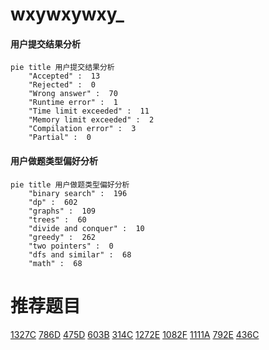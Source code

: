 # wxywxywxy_

<!-- tabs:start -->



#### **用户提交结果分析**

```mermaid
pie title 用户提交结果分析
    "Accepted" :  13
    "Rejected" :  0
    "Wrong answer" :  70
    "Runtime error" :  1
    "Time limit exceeded" :  11
    "Memory limit exceeded" :  2
    "Compilation error" :  3
    "Partial" :  0
```

#### **用户做题类型偏好分析**

```mermaid
pie title 用户做题类型偏好分析
    "binary search" :  196
    "dp" :  602
    "graphs" :  109
    "trees" :  60
    "divide and conquer" :  10
    "greedy" :  262
    "two pointers" :  0
    "dfs and similar" :  68
    "math" :  68
```



<!-- tabs:end -->
# 推荐题目
[1327C](https://codeforces.com/contest/1327/problem/C)
[786D](https://codeforces.com/contest/786/problem/D)
[475D](https://codeforces.com/contest/475/problem/D)
[603B](https://codeforces.com/contest/603/problem/B)
[314C](https://codeforces.com/contest/314/problem/C)
[1272E](https://codeforces.com/contest/1272/problem/E)
[1082F](https://codeforces.com/contest/1082/problem/F)
[1111A](https://codeforces.com/contest/1111/problem/A)
[792E](https://codeforces.com/contest/792/problem/E)
[436C](https://codeforces.com/contest/436/problem/C)
